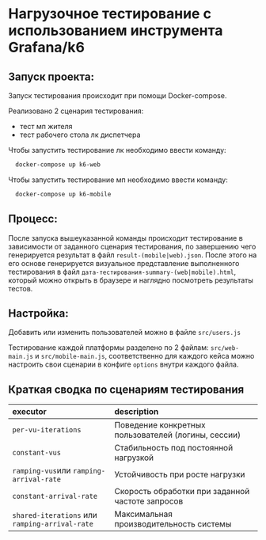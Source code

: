 # Нагрузочное тестирование с использованием инструмента Grafana/k6

## Запуск проекта:
Запуск тестирования происходит при помощи Docker-compose.

Реализовано 2 сценария тестирования: 
- тест мп жителя
- тест рабочего стола лк диспетчера

Чтобы запустить тестирование лк необходимо ввести команду:
```bash
  docker-compose up k6-web    
```

Чтобы запустить тестирование мп необходимо ввести команду:
```bash
  docker-compose up k6-mobile    
```

## Процесс:
После запуска вышеуказанной команды происходит тестирование в зависимости от заданного сценария тестирования,
по завершению чего генерируется результат в файл `result-(mobile|web).json`. 
После этого на его основе генерируется 
визуальное представление выполненного тестирования в файл `дата-тестирования-summary-(web|mobile).html`, 
который можно открыть в браузере и наглядно посмотреть результаты тестов. 

## Настройка:
Добавить или изменить пользователей можно в файле `src/users.js`

Тестирование каждой платформы разделено по 2 файлам: `src/web-main.js` и `src/mobile-main.js`, 
соответственно для каждого кейса можно настроить свои сценарии в конфиге `options` внутри каждого файла.


## Краткая сводка по сценариям тестирования
| executor                                       | description                                         |
|:-----------------------------------------------|:----------------------------------------------------|
| `per-vu-iterations`                            | Поведение конкретных пользователей (логины, сессии) | 
| `constant-vus`                                 | Стабильность под постоянной нагрузкой               | 
| `ramping-vus`или `ramping-arrival-rate`        | Устойчивость при росте нагрузки                     | 
| `constant-arrival-rate`                        | Скорость обработки при заданной частоте запросов    | 
| `shared-iterations` или `ramping-arrival-rate` | Максимальная производительность системы             | 
